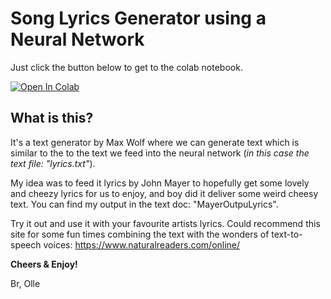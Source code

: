 # Song Lyrics Generator using a Neural Network

Just click the button below to get to the colab notebook. 

[![Open In Colab](https://colab.research.google.com/assets/colab-badge.svg)](https://colab.research.google.com/drive/1UFuQzueyIQOGlUtbHxdAY6MUQTgujYZ6)

## What is this?

It's a text generator by Max Wolf where we can generate text which is similar to the to the text we feed into the neural network (*in this case the text file: "lyrics.txt"*).

My idea was to feed it lyrics by John Mayer to hopefully get some lovely and cheezy lyrics for us to enjoy, and boy did it deliver some weird cheesy text. You can find my output in the text doc: "MayerOutpuLyrics". 

Try it out and use it with your favourite artists lyrics. Could recommend this site for some fun times combining the text with the wonders of text-to-speech voices: https://www.naturalreaders.com/online/

**Cheers & Enjoy!**

Br,
Olle 
